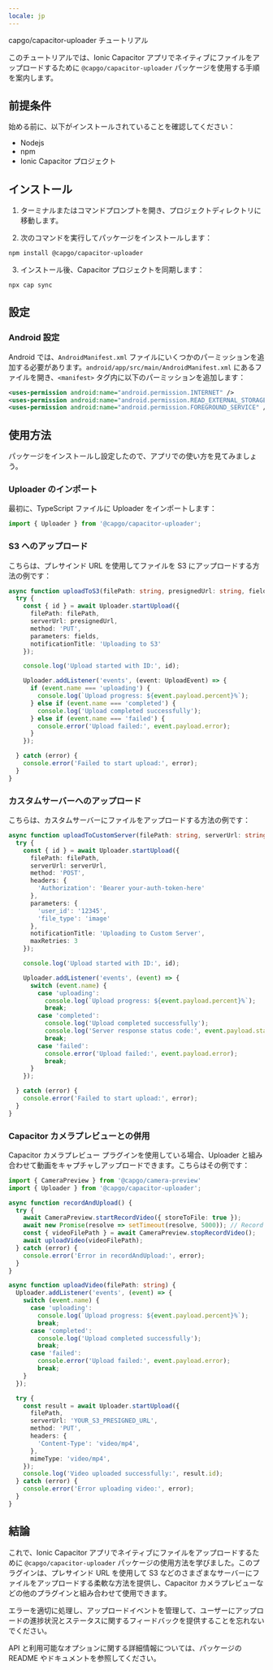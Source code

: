 ```yaml
---
locale: jp
---
```


capgo/capacitor-uploader チュートリアル

このチュートリアルでは、Ionic Capacitor アプリでネイティブにファイルをアップロードするために `@capgo/capacitor-uploader` パッケージを使用する手順を案内します。

## 前提条件

始める前に、以下がインストールされていることを確認してください：

- Nodejs
- npm
- Ionic Capacitor プロジェクト

## インストール

1. ターミナルまたはコマンドプロンプトを開き、プロジェクトディレクトリに移動します。

2. 次のコマンドを実行してパッケージをインストールします：

```bash
npm install @capgo/capacitor-uploader
```

3. インストール後、Capacitor プロジェクトを同期します：

```bash
npx cap sync
```

## 設定

### Android 設定

Android では、`AndroidManifest.xml` ファイルにいくつかのパーミッションを追加する必要があります。`android/app/src/main/AndroidManifest.xml` にあるファイルを開き、`<manifest>` タグ内に以下のパーミッションを追加します：

```xml
<uses-permission android:name="android.permission.INTERNET" />
<uses-permission android:name="android.permission.READ_EXTERNAL_STORAGE" />
<uses-permission android:name="android.permission.FOREGROUND_SERVICE" />
```

## 使用方法

パッケージをインストールし設定したので、アプリでの使い方を見てみましょう。

### Uploader のインポート

最初に、TypeScript ファイルに Uploader をインポートします：

```typescript
import { Uploader } from '@capgo/capacitor-uploader';
```

### S3 へのアップロード

こちらは、プレサインド URL を使用してファイルを S3 にアップロードする方法の例です：

```typescript
async function uploadToS3(filePath: string, presignedUrl: string, fields: Record<string, string>) {
  try {
    const { id } = await Uploader.startUpload({
      filePath: filePath,
      serverUrl: presignedUrl,
      method: 'PUT',
      parameters: fields,
      notificationTitle: 'Uploading to S3'
    });

    console.log('Upload started with ID:', id);

    Uploader.addListener('events', (event: UploadEvent) => {
      if (event.name === 'uploading') {
        console.log(`Upload progress: ${event.payload.percent}%`);
      } else if (event.name === 'completed') {
        console.log('Upload completed successfully');
      } else if (event.name === 'failed') {
        console.error('Upload failed:', event.payload.error);
      }
    });

  } catch (error) {
    console.error('Failed to start upload:', error);
  }
}
```

### カスタムサーバーへのアップロード

こちらは、カスタムサーバーにファイルをアップロードする方法の例です：

```typescript
async function uploadToCustomServer(filePath: string, serverUrl: string) {
  try {
    const { id } = await Uploader.startUpload({
      filePath: filePath,
      serverUrl: serverUrl,
      method: 'POST',
      headers: {
        'Authorization': 'Bearer your-auth-token-here'
      },
      parameters: {
        'user_id': '12345',
        'file_type': 'image'
      },
      notificationTitle: 'Uploading to Custom Server',
      maxRetries: 3
    });

    console.log('Upload started with ID:', id);

    Uploader.addListener('events', (event) => {
      switch (event.name) {
        case 'uploading':
          console.log(`Upload progress: ${event.payload.percent}%`);
          break;
        case 'completed':
          console.log('Upload completed successfully');
          console.log('Server response status code:', event.payload.statusCode);
          break;
        case 'failed':
          console.error('Upload failed:', event.payload.error);
          break;
      }
    });

  } catch (error) {
    console.error('Failed to start upload:', error);
  }
}
```

### Capacitor カメラプレビューとの併用

Capacitor カメラプレビュー プラグインを使用している場合、Uploader と組み合わせて動画をキャプチャしアップロードできます。こちらはその例です：

```typescript
import { CameraPreview } from '@capgo/camera-preview'
import { Uploader } from '@capgo/capacitor-uploader';

async function recordAndUpload() {
  try {
    await CameraPreview.startRecordVideo({ storeToFile: true });
    await new Promise(resolve => setTimeout(resolve, 5000)); // Record for 5 seconds
    const { videoFilePath } = await CameraPreview.stopRecordVideo();
    await uploadVideo(videoFilePath);
  } catch (error) {
    console.error('Error in recordAndUpload:', error);
  }
}

async function uploadVideo(filePath: string) {
  Uploader.addListener('events', (event) => {
    switch (event.name) {
      case 'uploading':
        console.log(`Upload progress: ${event.payload.percent}%`);
        break;
      case 'completed':
        console.log('Upload completed successfully');
        break;
      case 'failed':
        console.error('Upload failed:', event.payload.error);
        break;
    }
  });

  try {
    const result = await Uploader.startUpload({
      filePath,
      serverUrl: 'YOUR_S3_PRESIGNED_URL',
      method: 'PUT',
      headers: {
        'Content-Type': 'video/mp4',
      },
      mimeType: 'video/mp4',
    });
    console.log('Video uploaded successfully:', result.id);
  } catch (error) {
    console.error('Error uploading video:', error);
  }
}
```

## 結論

これで、Ionic Capacitor アプリでネイティブにファイルをアップロードするために `@capgo/capacitor-uploader` パッケージの使用方法を学びました。このプラグインは、プレサインド URL を使用して S3 などのさまざまなサーバーにファイルをアップロードする柔軟な方法を提供し、Capacitor カメラプレビューなどの他のプラグインと組み合わせて使用できます。

エラーを適切に処理し、アップロードイベントを管理して、ユーザーにアップロードの進捗状況とステータスに関するフィードバックを提供することを忘れないでください。

API と利用可能なオプションに関する詳細情報については、パッケージの README やドキュメントを参照してください。